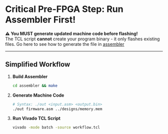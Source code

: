 # Critical Pre-FPGA Step: Run Assembler First!

**⚠️ You MUST generate updated machine code before flashing!**  
The TCL script **cannot** create your program binary - it only flashes existing files. Go here to see how to generate the file in [assembler](https://github.com/Pelps12/Independent_Study/blob/main/assembler/assembler.md)

---

## Simplified Workflow

1. **Build Assembler**
   ```bash
   cd assembler && make
   ```
2. **Generate Machine Code**

   ```bash
   # Syntax: ./out <input.asm> <output.bin>
   ./out firmware.asm ../designs/memory.mem
   ```

3. **Run Vivado TCL Script**

   ```bash
   vivado -mode batch -source workflow.tcl
   ```
